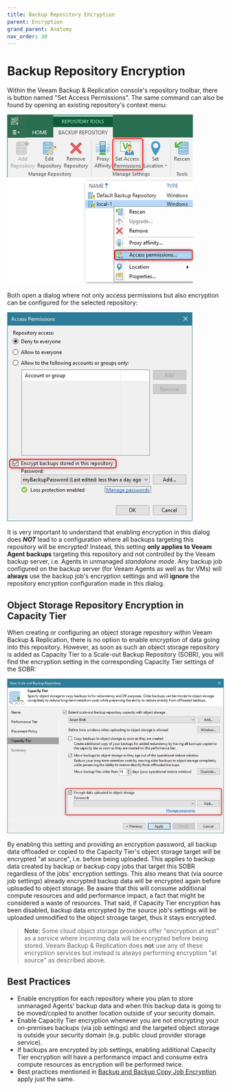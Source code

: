 ```yaml
---
title: Backup Repository Encryption
parent: Encryption
grand_parent: Anatomy
nav_order: 30
---
```

# Backup Repository Encryption

Within the Veeam Backup & Replication console's repository toolbar, there is button named "Set Access Permissions". The same command can also be found by opening an existing repository's context menu:

![Repository toolbar and context menu](media/repository_toolbar.png)

Both open a dialog where not only access permissions but also encryption can be configured for the selected repository:

![Repository permissions dialog](media/repository_permissions.jpg)

It is very important to understand that enabling encryption in this dialog does **_NOT_** lead to a configuration where all backups targeting this repository will be encrypted! Instead, this setting **only applies to Veeam Agent backups** targeting this repository and not controlled by the Veeam backup server, i.e. Agents in unmanaged *standalone mode*. Any backup job configured on the backup server (for Veeam Agents as well as for VMs) will **always** use the backup job's encryption settings and will **ignore** the repository encryption configuration made in this dialog.

## Object Storage Repository Encryption in Capacity Tier
When creating or configuring an object storage repository within Veeam Backup & Replication, there is no option to enable encryption of data going into this repository. However, as soon as such an object storage repository is added as Capacity Tier to a Scale-out Backup Repository (SOBR), you will find the encryption setting in the corresponding Capacity Tier settings of the SOBR:

![Capacity Tier Encryption Settings](media/object_storage_encryption.jpg)

By enabling this setting and providing an encryption password, all backup data offloaded or copied to the Capacity Tier's object storage target will be encrypted "at source", i.e. before being uploaded. This applies to backup data created by backup or backup copy jobs that target this SOBR regardless of the jobs' encryption settings. This also means that (via source job settings) already encrypted backup data will be encrypted again before uploaded to object storage. Be aware that this will consume additional compute resources and add performance impact, a fact that might be considered a waste of resources. That said, if Capacity Tier encryption has been disabled, backup data encrypted by the source job's settings will be uploaded unmodified to the object stroage target, thus it stays encrypted.

>**Note:** Some cloud object storage providers offer "encryption at rest" as a service where incoming data will be encrypted before being stored. Veeam Backup & Replication does **not** use any of these encryption services but instead is always performing encryption "at source" as described above.

## Best Practices
- Enable encryption for each repository where you plan to store unmanaged Agents' backup data and when this backup data is going to be moved/copied to another location outside of your security domain.
- Enable Capacity Tier encryption whenever you are not encrypting your on-premises backups (via job settings) and the targeted object storage is outside your security domain (e.g. public cloud provider storage service).
- If backups are encrypted by job settings, enabling additional Capacity Tier encryption will have a performance impact and consume extra compute resources as encryption will be performed twice.
- Best practices mentioned in [Backup and Backup Copy Job Encryption](job.md) apply just the same.

